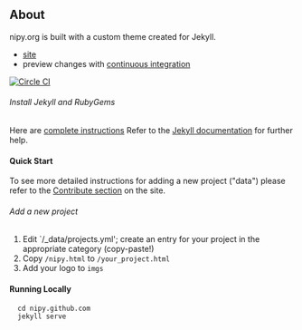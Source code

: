 ## About
nipy.org is built with a custom theme created for Jekyll. 

- [site](http://www.nipy.org)
- preview changes with [continuous integration](https://circleci.com/gh/nipy/nipy.github.com/tree/master)

[![Circle CI](https://circleci.com/gh/nipy/nipy.github.com.svg?style=svg)](https://circleci.com/gh/nipy/nipy.github.com)


###### Install Jekyll and RubyGems

Here are [complete instructions](https://help.github.com/articles/using-jekyll-with-pages/#installing-jekyll)
Refer to the [Jekyll documentation](http://jekyllrb.com) for further help.


#### Quick Start

To see more detailed instructions for adding a new project ("data") please refer to the [Contribute section](http://nipy.org/contribute.html) on the site.

###### Add a new project

1. Edit `/_data/projects.yml'; create an entry for your project in the appropriate category (copy-paste!)
2. Copy `/nipy.html` to `/your_project.html`
3. Add your logo to `imgs`

#### Running Locally

      cd nipy.github.com
      jekyll serve

